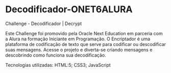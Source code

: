 # Decodificador-ONET6ALURA
Challenge - Decodificador | Decrypt

Este Challenge foi promovido pela Oracle Next Education em parceria com a Alura na formação Iniciante em Programação. O Encriptador é uma plataforma de codificação de texto que serve para codificar ou descodificar suas mensagens. Acesse o projeto e diverta-se criando mensagens e descobrindo como funciona sua decodificação.

Tecnologias utilizadas: HTML:5; CSS3; JavaScript
